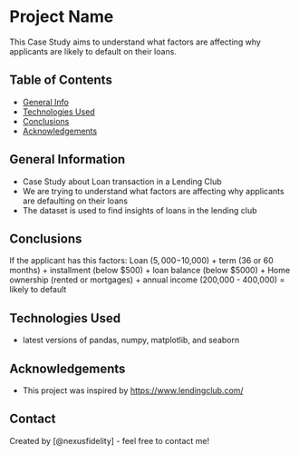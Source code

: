 # Project Name
This Case Study aims to understand what factors are affecting why applicants are likely to default on their loans.


## Table of Contents
* [General Info](#general-information)
* [Technologies Used](#technologies-used)
* [Conclusions](#conclusions)
* [Acknowledgements](#acknowledgements)

## General Information
- Case Study about Loan transaction in a Lending Club
- We are trying to understand what factors are affecting why applicants are defaulting on their loans
- The dataset is used to find insights of loans in the lending club

## Conclusions
If the applicant has this factors:
  Loan ($5,000-$10,000) + term (36 or 60 months) + installment (below $500) + loan balance (below $5000) + Home ownership (rented or mortgages) + annual income (200,000 - 400,000) = likely to default


## Technologies Used
- latest versions of pandas, numpy, matplotlib, and seaborn


## Acknowledgements
- This project was inspired by https://www.lendingclub.com/



## Contact
Created by [@nexusfidelity] - feel free to contact me!
